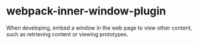 # webpack-inner-window-plugin
When developing, embed a window in the web page to view other content, such as retrieving content or viewing prototypes.
